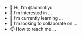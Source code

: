 - 👋 Hi, I’m @admintiyu
- 👀 I’m interested in ...
- 🌱 I’m currently learning ...
- 💞️ I’m looking to collaborate on ...
- 📫 How to reach me ...

<!---
admintiyu/admintiyu is a ✨ special ✨ repository because its `README.md` (this file) appears on your GitHub profile.
You can click the Preview link to take a look at your changes.
--->
